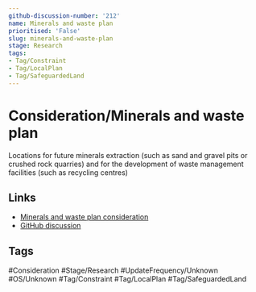 ```yaml
---
github-discussion-number: '212'
name: Minerals and waste plan
prioritised: 'False'
slug: minerals-and-waste-plan
stage: Research
tags:
- Tag/Constraint
- Tag/LocalPlan
- Tag/SafeguardedLand
---
```


# Consideration/Minerals and waste plan

Locations for future minerals extraction (such as sand and gravel pits or crushed rock quarries) and for the development of waste management facilities (such as recycling centres)

## Links

* [Minerals and waste plan consideration](https://design.planning.data.gov.uk/planning-consideration/minerals-and-waste-plan)
* [GitHub discussion](https://github.com/digital-land/data-standards-backlog/discussions/212)

## Tags

#Consideration #Stage/Research #UpdateFrequency/Unknown #OS/Unknown #Tag/Constraint #Tag/LocalPlan #Tag/SafeguardedLand